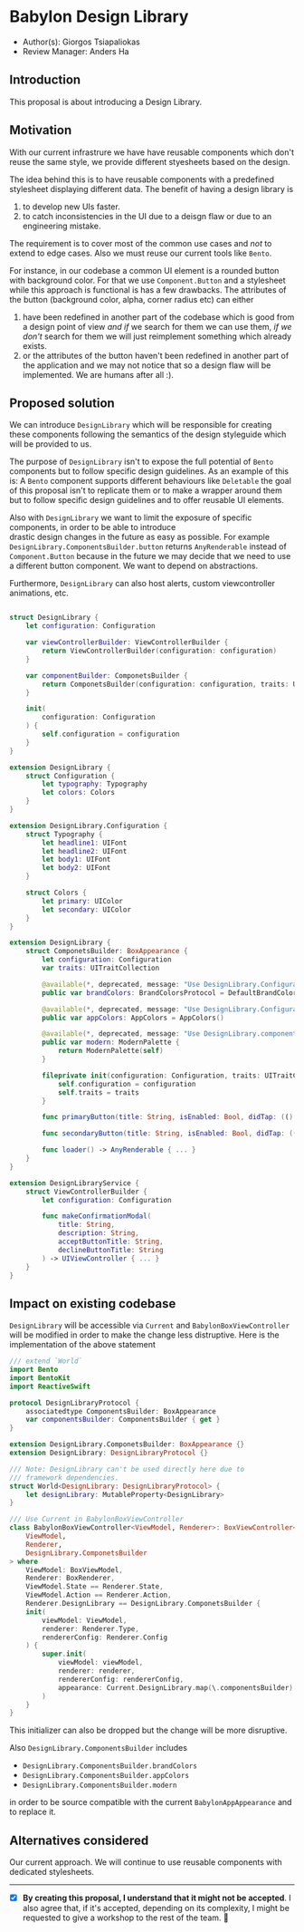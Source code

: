 # Babylon Design Library

* Author(s): Giorgos Tsiapaliokas
* Review Manager: Anders Ha

## Introduction
This proposal is about introducing a Design Library.

## Motivation
With our current infrastrure we have have reusable components which don't reuse the same style,
we provide different styesheets based on the design.

The idea behind this is to have reusable components with a predefined stylesheet displaying different data.
The benefit of having a design library is
1. to develop new UIs faster.
2. to catch inconsistencies in the UI due to a deisgn flaw or due to an engineering mistake.

The requirement is to cover most of the common use cases and *not* to extend to edge cases.
Also we must reuse our current tools like `Bento`.

For instance, in our codebase a common UI element is a rounded button with background color. 
For that we use `Component.Button` and a stylesheet while this approach is functional is has a few drawbacks.
The attributes of the button (background color, alpha, corner radius etc) can either 
1. have been redefined in another part of the codebase which is good from a design point of view *and if* we search
for them we can use them, *if we don't* search for them we will just reimplement something which already exists.
2. or the attributes of the button haven't been redefined in another part of the application and we may not
notice that so a design flaw will be implemented. We are humans after all :).


## Proposed solution
We can introduce `DesignLibrary` which will be responsible for creating these components following
the semantics of the design styleguide which will be provided to us.

The purpose of  `DesignLibrary` isn't to expose the full potential of `Bento` components but to 
follow specific design guidelines.
As an example of this is: 
A `Bento` component supports different behaviours like  `Deletable` the goal of this
proposal isn't to replicate them or to make a wrapper around them but to follow specific design guidelines
and to offer reusable UI elements.

Also with `DesignLibrary` we want to limit the exposure of specific components, in order to be able to introduce  
drastic design changes in the future as easy as possible.
For example `DesignLibrary.ComponentsBuilder.button` returns `AnyRenderable` instead of `Component.Button`
because in the future we may decide that we need to use a different button component. We want to depend on abstractions.

Furthermore, `DesignLibrary` can also host alerts, custom viewcontroller animations, etc.

``` swift

struct DesignLibrary {
    let configuration: Configuration

    var viewControllerBuilder: ViewControllerBuilder {
        return ViewControllerBuilder(configuration: configuration)
    }

    var componentBuilder: ComponetsBuilder {
        return ComponetsBuilder(configuration: configuration, traits: UITraitCollection())
    }

    init(
        configuration: Configuration
    ) {
        self.configuration = configuration
    }
}

extension DesignLibrary {
    struct Configuration {
        let typography: Typography
        let colors: Colors
    }
}

extension DesignLibrary.Configuration {
    struct Typography {
        let headline1: UIFont
        let headline2: UIFont
        let body1: UIFont
        let body2: UIFont
    }

    struct Colors {
        let primary: UIColor
        let secondary: UIColor
    }
}

extension DesignLibrary {
    struct ComponetsBuilder: BoxAppearance {
        let configuration: Configuration
        var traits: UITraitCollection

        @available(*, deprecated, message: "Use DesignLibrary.Configuration")
        public var brandColors: BrandColorsProtocol = DefaultBrandColor()

        @available(*, deprecated, message: "Use DesignLibrary.Configuration")
        public var appColors: AppColors = AppColors()

        @available(*, deprecated, message: "Use DesignLibrary.componentBuilder")
        public var modern: ModernPalette {
            return ModernPalette(self)
        }

        fileprivate init(configuration: Configuration, traits: UITraitCollection) {
            self.configuration = configuration
            self.traits = traits
        }

        func primaryButton(title: String, isEnabled: Bool, didTap: (() -> Void)?) -> AnyRenderable { ... }

        func secondaryButton(title: String, isEnabled: Bool, didTap: (() -> Void)?) -> AnyRenderable { ... }

        func loader() -> AnyRenderable { ... }
    }
}

extension DesignLibraryService {
    struct ViewControllerBuilder {
        let configuration: Configuration

        func makeConfirmationModal(
            title: String,
            description: String,
            acceptButtonTitle: String,
            declineButtonTitle: String
        ) -> UIViewController { ... }
    }
}
```

## Impact on existing codebase
`DesignLibrary` will be accessible via `Current` and `BabylonBoxViewController` will be modified in order to
make the change less distruptive.
Here is the implementation of the above statement

```swift
/// extend `World`
import Bento
import BentoKit
import ReactiveSwift

protocol DesignLibraryProtocol {
    associatedtype ComponentsBuilder: BoxAppearance
    var componentsBuilder: ComponentsBuilder { get }
}

extension DesignLibrary.ComponetsBuilder: BoxAppearance {}
extension DesignLibrary: DesignLibraryProtocol {}

/// Note: DesignLibrary can't be used directly here due to
/// framework dependencies.
struct World<DesignLibrary: DesignLibraryProtocol> {
    let designLibrary: MutableProperty<DesignLibrary>
}

/// Use Current in BabylonBoxViewController
class BabylonBoxViewController<ViewModel, Renderer>: BoxViewController<
    ViewModel,
    Renderer,
    DesignLibrary.ComponetsBuilder
> where
    ViewModel: BoxViewModel,
    Renderer: BoxRenderer,
    ViewModel.State == Renderer.State,
    ViewModel.Action == Renderer.Action,
    Renderer.DesignLibrary == DesignLibrary.ComponetsBuilder {
    init(
        viewModel: ViewModel,
        renderer: Renderer.Type,
        rendererConfig: Renderer.Config
    ) {
        super.init(
            viewModel: viewModel,
            renderer: renderer,
            rendererConfig: rendererConfig,
            appearance: Current.DesignLibrary.map(\.componentsBuilder)
        )
    }
}
```
This initializer can also be dropped but the change will be more disruptive.

Also `DesignLibrary.ComponentsBuilder` includes
- `DesignLibrary.ComponentsBuilder.brandColors`
- `DesignLibrary.ComponentsBuilder.appColors`
- `DesignLibrary.ComponentsBuilder.modern`

in order to be source compatible with the current `BabylonAppAppearance` and to replace it. 

## Alternatives considered
Our current approach. We will continue to use reusable components with dedicated stylesheets.

--- 
* [x] **By creating this proposal, I understand that it might not be accepted**. I also agree that, if it's accepted,
depending on its complexity, I might be requested to give a workshop to the rest of the team. 🚀
